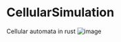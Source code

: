 # CellularSimulation
Cellular automata in rust
![image](https://user-images.githubusercontent.com/34283640/181836476-ec94edfd-c343-4459-9d97-6fa817892361.png)
